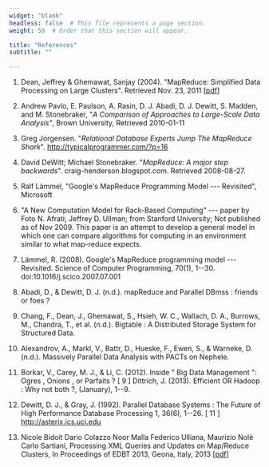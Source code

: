```yaml
---
widget: "blank"
headless: false  # This file represents a page section.
weight: 50  # Order that this section will appear.

title: "References"
subtitle: ""

---
```

1. Dean, Jeffrey & Ghemawat, Sanjay (2004). "MapReduce: Simplified Data Processing on Large Clusters". Retrieved Nov. 23, 2011 [[pdf](2013/04/mapreduce-osdi04.pdf)]

2. Andrew Pavlo, E. Paulson, A. Rasin, D. J. Abadi, D. J. Dewitt, S. Madden, and M. Stonebraker, "*A Comparison of Approaches to Large-Scale Data Analysis"*, Brown University, Retrieved 2010-01-11

3. Greg Jorgensen. "*Relational Database Experts Jump The MapReduce Shark*". <http://typicalprogrammer.com/?p=16>

4. David DeWitt; Michael Stonebraker. "*MapReduce: A major step backwards*". craig-henderson.blogspot.com. Retrieved 2008-08-27.

5. Ralf Lämmel, "Google's MapReduce Programming Model --- Revisited", Microsoft

6. "A New Computation Model for Rack-Based Computing" --- paper by Foto N. Afrati; Jeffrey D. Ullman; from Stanford University; Not published as of Nov 2009. This paper is an attempt to develop a general model in which one can compare algorithms for computing in an environment similar to what map-reduce expects.


8. Lämmel, R. (2008). Google's MapReduce programming model --- Revisited. Science of Computer Programming, 70(1), 1--30. doi:10.1016/j.scico.2007.07.001

9. Abadi, D., & Dewitt, D. J. (n.d.). mapReduce and Parallel DBmss : friends or foes ?

10. Chang, F., Dean, J., Ghemawat, S., Hsieh, W. C., Wallach, D. A., Burrows, M., Chandra, T., et al. (n.d.). Bigtable : A Distributed Storage System for Structured Data.

11. Alexandrov, A., Markl, V., Battr, D., Hueske, F., Ewen, S., & Warneke, D. (n.d.). Massively Parallel Data Analysis with PACTs on Nephele.

12. Borkar, V., Carey, M. J., & Li, C. (2012). Inside " Big Data Management ": Ogres , Onions , or Parfaits ? [ 9 ] Dittrich, J. (2013). Efficient OR Hadoop : Why not both ?, (January), 1--9.

13. Dewitt, D. J., & Gray, J. (1992). Parallel Database Systems : The Future of High Performance Database Processing 1, 36(6), 1--26. [ 11 ] http://asterix.ics.uci.edu

1. Nicole Bidoit Dario Colazzo Noor Malla Federico Ulliana, Maurizio Nolè Carlo Sartiani, Processing XML Queries and Updates on Map/Reduce Clusters, In Proceedings of EDBT 2013, Geona, Italy, 2013 [[pdf](2013/04/p745-bidoit.pdf)]

